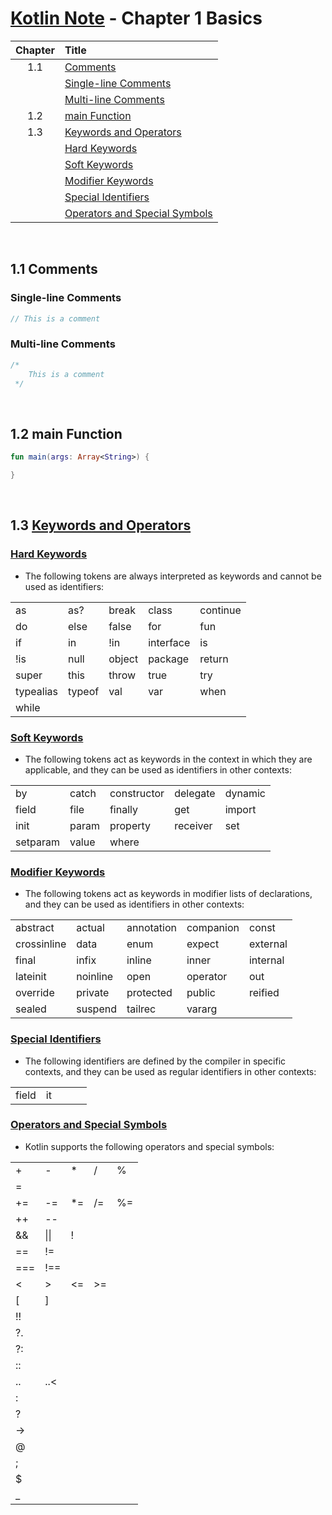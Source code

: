 # [Kotlin Note](../../README.md) - Chapter 1 Basics
| Chapter | Title |
| :-: | :- |
| 1.1 | [Comments](#11-comments) |
|  | [Single-line Comments](#single-line-comments) |
|  | [Multi-line Comments](#multi-line-comments) |
| 1.2 | [main Function](#12-main-function) |
| 1.3 | [Keywords and Operators](#13-keywords-and-operators) |
|  | [Hard Keywords](#hard-keywords) |
|  | [Soft Keywords](#soft-keywords) |
|  | [Modifier Keywords](#modifier-keywords) |
|  | [Special Identifiers](#special-identifiers) |
|  | [Operators and Special Symbols](#operators-and-special-symbols) |

<br />

## 1.1 Comments
### Single-line Comments
```kotlin
// This is a comment
```

### Multi-line Comments
```kotlin
/*
    This is a comment
 */
```

<br />

## 1.2 main Function
```kotlin
fun main(args: Array<String>) {

}
```

<br />

## 1.3 [Keywords and Operators](https://kotlinlang.org/docs/keyword-reference.html)
### [Hard Keywords](https://kotlinlang.org/docs/keyword-reference.html#hard-keywords)
- The following tokens are always interpreted as keywords and cannot be used as identifiers:

|  |  |  |  |  |
| :-- | :-- | :-- | :-- | :-- |
| as | as? | break | class | continue |
| do | else | false | for | fun |
| if | in | !in | interface | is |
| !is | null | object | package | return |
| super | this | throw | true | try |
| typealias | typeof | val | var | when |
| while |  |  |  |  |

### [Soft Keywords](https://kotlinlang.org/docs/keyword-reference.html#soft-keywords)
- The following tokens act as keywords in the context in which they are applicable, and they can be used as identifiers in other contexts:

|  |  |  |  |  |
| :-- | :-- | :-- | :-- | :-- |
| by | catch | constructor | delegate | dynamic |
| field | file | finally | get | import |
| init | param | property | receiver | set |
| setparam | value | where |  |  |

### [Modifier Keywords](https://kotlinlang.org/docs/keyword-reference.html#modifier-keywords)
- The following tokens act as keywords in modifier lists of declarations, and they can be used as identifiers in other contexts:

|  |  |  |  |  |
| :-- | :-- | :-- | :-- | :-- |
| abstract | actual | annotation | companion | const |
| crossinline | data | enum | expect | external |
| final | infix | inline | inner | internal |
| lateinit | noinline | open | operator | out |
| override | private | protected | public | reified |
| sealed | suspend | tailrec | vararg |  |

### [Special Identifiers](https://kotlinlang.org/docs/keyword-reference.html#special-identifiers)
- The following identifiers are defined by the compiler in specific contexts, and they can be used as regular identifiers in other contexts:

|  |  |  |  |  |
| :-- | :-- | :-- | :-- | :-- |
| field | it |  |  |  |


### [Operators and Special Symbols](https://kotlinlang.org/docs/keyword-reference.html#operators-and-special-symbols)
- Kotlin supports the following operators and special symbols:

|  |  |  |  |  |
| :-- | :-- | :-- | :-- | :-- |
| + | - | * | / | % |
| = |  |  |  |  |
| += | -= | *= | /= | %= |
| ++ | -- |  |  |  |
| && | \|\| | ! |  |  |
| == | != |  |  |  |
| === | !== |  |  |  |
| < | > | <= | >= |  |
| [ | ] |  |  |  |
| !! |  |  |  |  |
| ?. |  |  |  |  |
| ?: |  |  |  |  |
| :: |  |  |  |  |
| .. | ..< |  |  |  |
| : |  |  |  |  |
| ? |  |  |  |  |
| -> |  |  |  |  |
| @ |  |  |  |  |
| ; |  |  |  |  |
| $ |  |  |  |  |
| _ |  |  |  |  |


<br />
